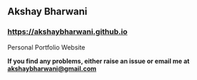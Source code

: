 ## Akshay Bharwani
### https://akshaybharwani.github.io
Personal Portfolio Website

**If you find any problems, either raise an issue or email me at akshaybharwani@gmail.com**
